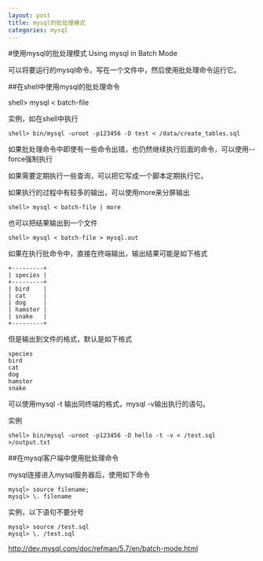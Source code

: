 ```yaml
---
layout: post
title: mysql的批处理模式
categories: mysql
---
```


#使用mysql的批处理模式
Using mysql in Batch Mode

可以将要运行的mysql命令，写在一个文件中，然后使用批处理命令运行它。

##在shell中使用mysql的批处理命令

shell> mysql < batch-file

实例，如在shell中执行

```
shell> bin/mysql -uroot -p123456 -D test < /data/create_tables.sql 
```

如果批处理命令中即使有一些命令出错，也仍然继续执行后面的命令，可以使用--force强制执行

如果需要定期执行一些查询，可以把它写成一个脚本定期执行它。

如果执行的过程中有较多的输出，可以使用more来分屏输出
```
shell> mysql < batch-file | more
```

也可以把结果输出到一个文件
```
shell> mysql < batch-file > mysql.out
```


如果在执行批命令中，直接在终端输出，输出结果可能是如下格式
```
+---------+
| species |
+---------+
| bird    |
| cat     |
| dog     |
| hamster |
| snake   |
+---------+
```
但是输出到文件的格式，默认是如下格式
```
species
bird
cat
dog
hamster
snake
```
可以使用mysql -t 输出同终端的格式，mysql -v输出执行的语句。

实例
```
shell> bin/mysql -uroot -p123456 -D hello -t -v < /test.sql  >/output.txt
```

##在mysql客户端中使用批处理命令

mysql连接进入mysql服务器后，使用如下命令
```
mysql> source filename;
mysql> \. filename
```

实例，以下语句不要分号
```
mysql> source /test.sql
mysql> \. /test.sql
```

http://dev.mysql.com/doc/refman/5.7/en/batch-mode.html